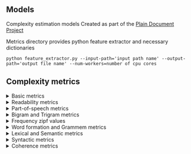 ## Models
Complexity estimation models
Created as part of the [Plain Document Project](https://www.plaindocument.org/)

Metrics directory provides python feature extractor and necessary dictionaries

```
python feature_extractor.py --input-path='input path name' --output-path='output file name' --num-workers=number of cpu cores
```


## Complexity metrics

<details>
  <summary>Basic metrics</summary>
  
  
| Name  | Explanation | Explanation (in Russian) |
| ------------- | ------------- | ------------- |
| N_word | Number of word forms |количество токенов (словоформы) |
| V_word | Unique word forms |количество типов (словоформы) |
| N_lemma | Number of lemmas |количество токенов (леммы) |
| V_lemma | Unique lemmas |количество типов (леммы) |
| C | Number of symbols |количество знаков |
| punct | Number of punctuation marks |количество пунктуационных символов |
| let | Number of letters |количество букв |
| N | Number of numerals |количество числовых символов |
| syl | Number of syllables |количество слогов |
| sent | Number of sentences |количество предложений |
| word_long | Number of long words (4 or more syllables) |количество длинных слов (4 и более слога)|
| word_long_pr | Proportion of long words |доля длинных слов |
| lemma_long | Number of long lemmas |количество длинных лемм |
| lemma_long_pr | Proportion of long lemmas |доля длинных лемм |
| comma_pr | Number of commas |доля запятых |
| ASL | ASL (average sentence length in words) |ASL (средняя длина предложения в словах) |
| ASS | ASS (average sentence length in syllables) |ASS (средняя длина предложения в слогах) |
| ASW | ASW (average word length in syllables) |ASW (средняя длина словоформы в слогах) |
| ACW | ACW (average word length in letters) |ACW (средняя длина словоформы в буквах)|
| L | L (average number of letters per 100 words) |L (среднее число букв на 100 словоформ) |
| S | S (average number of sentences per 100 words) |S (среднее число предложений на 100 словоформ) |
| TTR_word | SimpleTTR (tokens) |SimpleTTR (словоформы) |
| TTR_lemma | SimpleTTR (lemmas) |SimpleTTR (леммы) |
| Yule'sK_word | Yule's K (tokens) |Yule's K (словоформы) |
| Yule'sK_lemma | Yule's K (lemmas) |Yule's K (леммы) |
| Yule'sI_word | Yule's I (tokens) |Yule's I (словоформы) |
| Yule'sI_lemma | Yule's I (lemmas) |Yule's I (леммы) |
| hapax1_pr | Proportion of hapax legomena (lemmas) |доля гапаксов с частотой 1 (леммы) |
| hapax2_pr | Proportion of hapax dislegomena (lemmas) |доля гапаксов с частотой 2 (леммы) |
  
</details>

<details>
  <summary>Readability metrics</summary>
  
  
  
| Name  | Explanation | Formula |
| ------------- | ------------- | ------------- |
| FRE_GL | Adapted Flesch-Kincaid |GL = 0.5 * ASL + 8.4 * ASW – 15.59 |
| SMOG | Adapted SMOG (Simple Measure of Gobbledygook) |SMOG = 1,1 * sqrt((float(64,6) / sent) * word_long) + 0,05 |
| ARI | Adapted Automated Readability Index |ARI = 6,26 * (float(с) / N_word) + 0,2805 * (float(N_word) / sent) – 31,04 |
| DCI | Dale-Chale index |DCI = 0,552 * (100,0 * word_long / N_word) + 0,273 * (N_word / sent) |
| CLI | Coleman-Liau index |CLI = 0,055 * L – 0,35 * S – 20,33 |

  
</details>


<details>
  <summary>Part-of-speech metrics</summary>

| Name | Formula |
| ------------- | ------------- |
| Func_word_pr | func_word_pr= (ADP + AUX + CCONJ + PART + SCONJ) / pos |
| Verb_pr | Verb_pr = (VERB + AUX) / pos |
| Noun_pr | Noun_pr = (NOUN + PROPN) / pos |
| Adj_pr | Adj_pr = ADJ / pos |
| Pron_pr | Pron_pr = (DET + PRON) / pos |
| Autosem_pr | Autosem_pr = (ADJ + ADV + NOUN + NUM + PROPN + VERB) / pos |
| Nouns_pr | Nouns_pr = (ADJ + NOUN + PROPN) / pos |
| NVR | NVR = (NOUN + PROPN) / (VERB + AUX) |
| Cconj_ pr | Proportion of Cconj_ pr |
| Sconj_pr | Proportion of Sconj_pr |
| Adjs_pr | Proportion of Adjs_pr |
| Prtf_pr | Proportion of Prtf_pr |
| Prts_pr | Proportion of Prts_pr |
| Npro_pr | Proportion of Npro_pr |
| Pred_pr | Proportion of Pred_pr |
| Grnd_pr | Proportion of Grnd_pr |
| Infn_pr | Proportion of Infn_pr |
| Numr_pr | Proportion of Numr_pr |
| Prcl_pr | Proportion of Prcl_pr |
| Prep_pr | Proportion of Prep_pr |
| Comp_pr | Proportion of Comp_pr |
  
</details>


<details>
  <summary>Bigram and Trigram metrics</summary>

| Name | Proportion of |
| ------------- | ------------- |
| Pos_ngrams_1_pr | VERB +NOUN |
| Pos_ngrams_2_pr | NOUN + VERB |
| Pos_ngrams_3_pr | ADVB + VERB |
| Pos_ngrams_4_pr | ADJF + 'NOUN |
| Pos_ngrams_5_pr | NOUN + NOUN |
| Pos_ngrams_6_pr | NOUN + NOUN + NOUN |
| Pos_ngrams_7_pr | NOUN + NOUN, * gent |
| Pos_ngrams_8_pr | GRND + NOUN  |
| Pos_ngrams_9_pr | ADVB + GRND |
| Pos_ngrams_10_pr | PRTF + NOUN |
| Pos_ngrams_11_pr | NOUN + PRTF and NOUN + PNCT + PRTF |
| Pos_ngrams_12_pr | PRTF + ADVB' and PRTS + ADVB |
| Pos_ngrams_13_pr | NOUN + NOUN + NOUN + NOUN |
| Dyn_Stat | Dyn_Stat= (#'VERB +NOUN' + #'NOUN+ VERB' + #'ADVB + VERB' + #'GRND + NOUN' + #'ADVB + GRND') / (#'NOUN + NOUN' + #'ADJF + NOUN') |

</details>



<details>
  <summary>Frequency zipf values</summary>
  
| Name | Proportion of |
| ------------- | ------------- |
| Zipf_0_pr | Low frequency |
| Zipf_1_pr | Low frequency |
| Zipf_2_pr | Low frequency |
| Zipf_3_pr | Low frequency |
| Zipf_4_pr | Medium frequency |
| Zipf_5_pr | Medium frequency |
| Zipf_6_pr | Medium frequency |
| Zipf_7_pr | High frequency |
| Zipf_8_pr | High frequency |
  
</details>  


<details>
  <summary>Word formation and Grammem metrics</summary>

| Name  | Explainantion | Explainantion (in russian) |
| ------------- | ------------- | ------------- |
| Word_form | share of lemmas with "tails" including certain derivational affixes (or their fragments) |доля лемм с «хвостами», включающими определённые словообразовательные аффиксы (или их фрагменты) |
| Gen_pr | proportion of word forms in the genitive case |доля словоформ в родительном падеже |
| Ablt_pr | share of word forms in instrumental case |доля словоформ в творительном падеже |
| datv | proportion of word forms in the dative case |доля словоформ в дательном падеже |
| nomn | proportion of word forms in the nominative case |доля словоформ в именительном падеже |
| loct | proportion of word forms in the prepositional case |доля словоформ в предложном падеже |
| Adjf_pr | proportion of full adjectives |доля полных прилагательных |
| Neut_pr | proportion of neuter nouns |доля существительных среднего рода |
| Inan_pr | proportion of inanimate nouns |доля неодушевлённых существительных |
| 1P_pr | proportion of verbs in the form of the 1st person |доля глаголов в форме 1-го лица |
| 3P_pr | share of verbs in the form of the 3rd person |доля глаголов в форме 3-го лица |
| Pres_pr | proportion of verbs in the present tense |доля глаголов в форме настоящего времени |
| Futr_pr | proportion of verbs in the future tense |доля глаголов в форме будущего времени |
| Past_pr | proportion of verbs in the past tense |доля глаголов в форме прошедшего времени |
| Impf_pr | proportion of imperfective verbs |доля глаголов несовершенного вида |
| Perf_pr | proportion of perfective verbs |доля глаголов совершенного вида |
| Pssv_prtf_pr | proportion of full passive participles |доля полных страдательных причастий |
| Pssv_prts_pr | proportion of short passive participles |доля кратких страдательных причастий |
| Sja_verb_pr | proportion of personal verb forms ending in -sya |доля личных глагольных форм на -ся |
  
</details>    

<details>
  <summary>Lexical and Semantic metrics</summary>

| Name  | Explainantion | Explainantion (in russian) |
| ------------- | ------------- | ------------- |
| Yavl_pr | proportion of the lemma "to be" |доля леммы "являться" |
| Textdeixis_pr | proportion of text deixis words providing coherence |доля слов текстового дейксиса, обеспечивающих связность |
| Sokr_pr | proportion of graphic abbreviations |доля графических сокращений |
| Abbr_pr | share of abbreviations |доля аббревиатур |
| FZ_pr | share of references to federal laws such as "231-FZ" |доля указаний на федеральные законы типа "231-ФЗ" |
| Term_pr | share of legal terms |доля юридических терминов |
| Abstr_pr | fraction of abstract lemmas |доля абстрактных лемм |
| Deont_pr | share of lexical indicators of deontic possibility and necessity |доля лексических показателей деонтической возможности и необходимости |
| Prep_mw_pr | share of non-single-word prepositions |доля неоднословных предлогов |
| Conj_mw_pr | proportion of non-single-word turnovers in the function of a union or conjunction word |доля неоднословных оборотов в функции союза или союзного слова |
| LVC_pr | proportion of constructions with light verbs |доля конструкций с лёгкими глаголами |
| Arch_pr | proportion of archaic words and expressions |доля архаичных слов и выражений |
  
</details>      
  
<details>
  <summary>Syntactic metrics</summary>
 
| Name  | Explainantion | Explainantion (in russian) |
| ------------- | ------------- | ------------- |
| Acl_pr | share of clausal name modifiers, sentential definitions (relative clauses are taken into account separately) |доля клаузальных модификаторов имени, сентенциальных определений (относительные клаузы учитываются отдельно) |
| Acl:relcl_pr | proportion of relative clauses |доля относительных клауз |
| Advcl_pr | share of sentimental circumstances |доля сентенциальных обстоятельств |
| Advmod_pr | proportion of adverbial predicate modifiers (adverbs or adverbial groups) |доля наречных модификаторов предиката (наречий или наречных групп) |
| Amod_pr | proportion of adjectival name modifiers |доля адъективных модификаторов имени |
| Appos_pr | share of appositive constructions |доля аппозитивных конструкций |
| Aux:pass_pr | proportion of passive constructions with an auxiliary verb |доля пассивных конструкций со вспомогательным глаголом |
| Cc_pr | proportion of conjunctions associated with conjuncts by the syntactic relation "cc" (coordination) |доля союзов, связанных с конъюнктами синтаксическим отношением "cc" (координация)  |
| Ccomp_pr | proportion of constructions with sentential additions |доля конструкций с сентенциальными дополнениями |
| Compound_pr | proportion of compound (non-single-word) expressions |доля составных (неоднословных) выражений |
| Conj_pr | the proportion of conjuncts connected by coordinating conjunctions or unionless |доля конъюнктов, связанных сочинительными союзами или бессоюзно |
| Cop_pr | proportion of clauses with elements treated as connectives |доля клауз с элементами, трактуемыми как связочные |
| Csubj_pr | share of constructions "with a sentential subject" |доля конструкций «с сентенциальным субъектом» |
| Csubj:pass_pr | share of passive constructions "with a sentential subject" |доля пассивных конструкций «с сентенциальным субъектом» |
| Discourse_pr | the proportion of occurrences of elements that serve to segment the discourse and provide connectivity |доля вхождений элементов, служащих для сегментации дискурса и обеспечения связности |
| Mark_pr | percentage of occurrences of elements that introduce dependent clauses |доля вхождений элементов, вводящих зависимые клаузы |
| Nsubj_pr | proportion of occurrences of the active subject of the main or dependent clause |доля вхождений активного подлежащего главной или зависимой клаузы |
| Nsubj:pass_pr | proportion of occurrences of the passive subject of the main or dependent clause |доля вхождений пассивного подлежащего главной или зависимой клаузы |
| Nummod_pr | proportion of numerical noun modifiers |доля числовых модификаторов существительного |
| Orphan_pr | fraction of constructions with predicate ellipsis |доля конструкций с эллипсисом предиката |
| Parataxis_pr | the proportion of elements connected by a paratactical relationship with other elements (discourse-like equivalent of coordination), as well as a paraphrase |доля элементов, связанных паратактическим отношением с другими элементами (discourse-like equivalent of coordination), а также парафраз |
| Xcomp_pr | proportion of occurrences of sentential objects with an unexpressed subject |доля вхождений сентенциальных дополнений с невыраженным подлежащим |
  
</details>     


<details>
  <summary>Coherence metrics</summary>
 
| Name  | Explainantion | Explainantion (in russian) |
| ------------- | ------------- | ------------- |
| Cohes_1 | the number of repetitions of nouns in adjacent sentences |количество повторов существительных в соседних предложениях |
| Cohes_2 | the number of repetitions of grammes of tense and form for verbs in personal form (in neighboring sentences) |количество повторов граммем времени и вида у глаголов в личной форме (в соседних предложениях) |
  
  
</details> 
